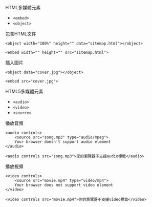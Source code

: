 HTML多媒體元素
- `<embed>`
- `<object>`

包含HTML文件
```
<object width="100%" height="" data="sitemap.html"></object>
```

```
<embed width="" height="" src="sitemap.html">
```

插入圖片
```
<object data="cover.jpg"></object>
```

```
<embed src="cover.jpg">
```

HTML5多媒體元素
- `<audio>` 
- `<video>`
- `<source>`

播放音頻
```
<audio controls>
	<source src="song.mp3" type="audio/mpeg">
	Your browser doesn't support audio element
</audio>
```

```
<audio controls src="song.mp3">您的瀏覽器不支援audio標籤</audio>
```

播放視頻
```
<video controls>
	<source src="movie.mp4" type="video/mp4">
	Your browser does not support video element
</video>
```

```
<video controls src="movie.mp4">你的瀏覽器不支援video標籤</video>
```